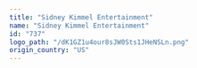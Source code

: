 ```yaml
---
title: "Sidney Kimmel Entertainment"
name: "Sidney Kimmel Entertainment"
id: "737"
logo_path: "/dK1GZ1u4our8sJW0Sts1JHeNSLn.png"
origin_country: "US"
---
```

